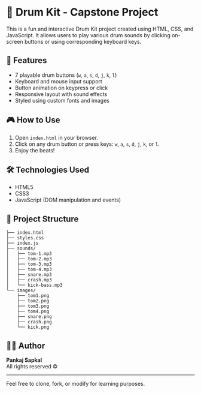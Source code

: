 
# 🥁 Drum Kit - Capstone Project

This is a fun and interactive Drum Kit project created using HTML, CSS, and JavaScript. It allows users to play various drum sounds by clicking on-screen buttons or using corresponding keyboard keys.

## 🚀 Features
- 7 playable drum buttons (`w`, `a`, `s`, `d`, `j`, `k`, `l`)
- Keyboard and mouse input support
- Button animation on keypress or click
- Responsive layout with sound effects
- Styled using custom fonts and images

## 🎮 How to Use
1. Open `index.html` in your browser.
2. Click on any drum button or press keys: `w`, `a`, `s`, `d`, `j`, `k`, or `l`.
3. Enjoy the beats!

## 🛠️ Technologies Used
- HTML5
- CSS3
- JavaScript (DOM manipulation and events)

## 📂 Project Structure
```
├── index.html
├── styles.css
├── index.js
├── sounds/
│   ├── tom-1.mp3
│   ├── tom-2.mp3
│   ├── tom-3.mp3
│   ├── tom-4.mp3
│   ├── snare.mp3
│   ├── crash.mp3
│   └── kick-bass.mp3
└── images/
    ├── tom1.png
    ├── tom2.png
    ├── tom3.png
    ├── tom4.png
    ├── snare.png
    ├── crash.png
    └── kick.png
```

## 👨‍💻 Author
**Pankaj Sapkal**  
All rights reserved ©️

---

Feel free to clone, fork, or modify for learning purposes.
